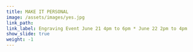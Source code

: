 ```yaml
---
title: MAKE IT PERSONAL
image: /assets/images/yes.jpg
link_path:
link_label: Engraving Event June 21 4pm to 6pm * June 22 2pm to 4pm
show_slide: true
weight: -1
---
```


